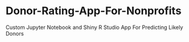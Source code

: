 # Donor-Rating-App-For-Nonprofits
Custom Jupyter Notebook and Shiny R Studio App For Predicting Likely Donors
